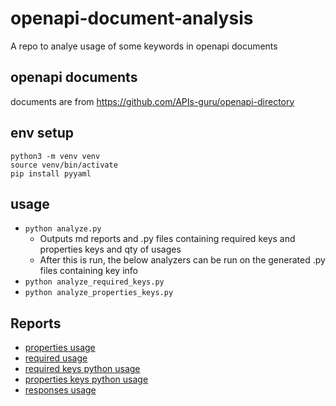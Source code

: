 # openapi-document-analysis
A repo to analye usage of some keywords in openapi documents

## openapi documents
documents are from https://github.com/APIs-guru/openapi-directory

## env setup
```
python3 -m venv venv
source venv/bin/activate
pip install pyyaml
```

## usage
- `python analyze.py`
    - Outputs md reports and .py files containing required keys and properties keys and qty of usages
    - After this is run, the below analyzers can be run on the generated .py files containing key info
- `python analyze_required_keys.py`
- `python analyze_properties_keys.py`

## Reports
- [properties usage](reports/properties_report.md)
- [required usage](reports/required_report.md)
- [required keys python usage](reports/required_keys_python_report.md)
- [properties keys python usage](reports/properties_keys_python_report.md)
- [responses usage](reports/responses_report.md)